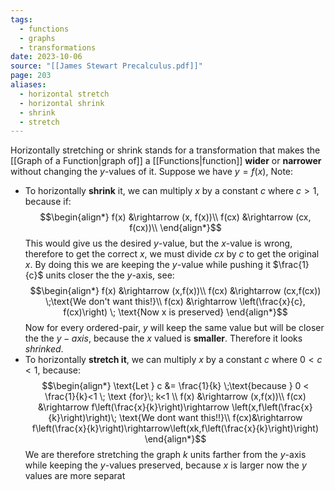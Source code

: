 ```yaml
---
tags:
  - functions
  - graphs
  - transformations
date: 2023-10-06
source: "[[James Stewart Precalculus.pdf]]"
page: 203
aliases:
  - horizontal stretch
  - horizontal shrink
  - shrink
  - stretch
---
```

Horizontally stretching or shrink stands for a transformation that makes the [[Graph of a Function|graph of]] a [[Functions|function]] **wider** or **narrower** without changing the $y$-values of it.
Suppose we have $y=f(x)$, Note:
- To horizontally **shrink** it, we can multiply $x$ by a constant $c$ where $c \gt 1$, because if:
$$\begin{align*}
f(x) &\rightarrow (x, f(x))\\
f(cx) &\rightarrow (cx, f(cx))\\
\end{align*}$$
This would give us the desired $y$-value, but the $x$-value is wrong, therefore to get the correct $x$, we must divide $cx$ by $c$ to get the original $x$. By doing this we are keeping the $y$-value while pushing it $\frac{1}{c}$ units closer the the $y$-axis, see:
$$\begin{align*}
f(x) &\rightarrow (x,f(x))\\
f(cx) &\rightarrow (cx,f(cx)) \;\text{We don't want this!}\\
f(cx) &\rightarrow \left(\frac{x}{c}, f(cx)\right) \; \text{Now x is preserved}
\end{align*}$$
Now for every ordered-pair, $y$ will keep the same value but will be closer the the $y-axis$, because the $x$ valued is **smaller**. Therefore it looks *shrinked*.
- To horizontally **stretch it**, we can multiply $x$ by a constant $c$ where $0 < c < 1$, because:
$$\begin{align*}
\text{Let } c &= \frac{1}{k} \;\text{because } 0 < \frac{1}{k}<1 \; \text {for}\; k<1
\\
f(x) &\rightarrow (x,f(x))\\
f(cx) &\rightarrow f\left(\frac{x}{k}\right)\rightarrow \left(x,f\left(\frac{x}{k}\right)\right)\; \text{We dont want this!!}\\
f(cx)&\rightarrow f\left(\frac{x}{k}\right)\rightarrow\left(xk,f\left(\frac{x}{k}\right)\right)
\end{align*}$$
We are therefore stretching the graph $k$ units farther from the $y$-axis while keeping the $y$-values preserved, because $x$ is larger now the $y$ values are more separat
